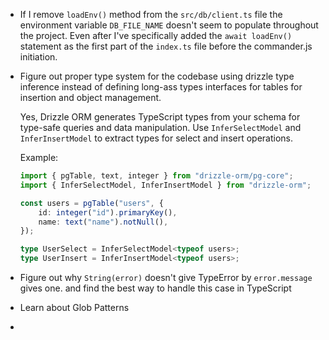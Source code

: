 - If I remove `loadEnv()` method from the `src/db/client.ts` file the environment variable `DB_FILE_NAME` doesn't seem to populate throughout the project. Even after I've specifically added the `await loadEnv()` statement as the first part of the `index.ts` file before the commander.js initiation.

- Figure out proper type system for the codebase using drizzle type inference instead of defining long-ass types interfaces for tables for insertion and object management.

    Yes, Drizzle ORM generates TypeScript types from your schema for type-safe queries and data manipulation. Use `InferSelectModel` and `InferInsertModel` to extract types for select and insert operations.

    Example:

    ```ts
    import { pgTable, text, integer } from "drizzle-orm/pg-core";
    import { InferSelectModel, InferInsertModel } from "drizzle-orm";

    const users = pgTable("users", {
    	id: integer("id").primaryKey(),
    	name: text("name").notNull(),
    });

    type UserSelect = InferSelectModel<typeof users>;
    type UserInsert = InferInsertModel<typeof users>;
    ```

- Figure out why `String(error)` doesn't give TypeError by `error.message` gives one. and find the best way to handle this case in TypeScript

- Learn about Glob Patterns

-
